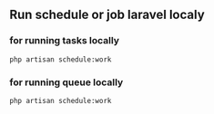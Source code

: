 ## Run schedule or job laravel localy 

### for running tasks locally 
```
php artisan schedule:work
```

### for running queue locally 
```
php artisan schedule:work
```